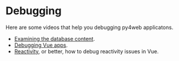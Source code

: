 # Debugging

Here are some videos that help you debugging py4web applicatons. 

* [Examining the database content](https://drive.google.com/file/d/1KQjvLoIZLP5JyMUKKlkCg2TAi-p3jvqZ/view?usp=sharing).
* [Debugging Vue apps](https://drive.google.com/file/d/1ZSIfKdI1C_hBaSeV2wp_uAGpIju66inD/view?usp=sharing). 
* [Reactivity](https://drive.google.com/file/d/1gfV9eL4GJCFFANBdqaUDqyuTlabMEMFk/view?usp=sharing), or better, how to debug reactivity issues in Vue. 

